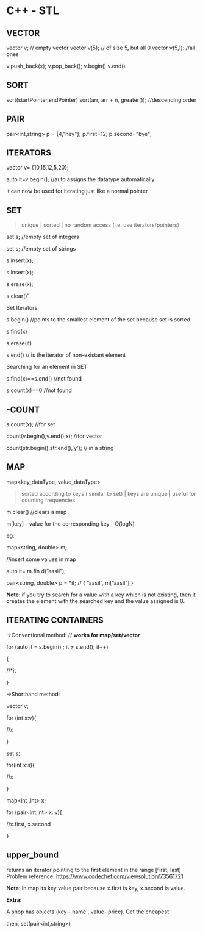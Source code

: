 # C++ - STL

## **VECTOR**

vector <int> v; // empty vector
vector <int> v(5); // of size 5, but all 0
vector <int> v(5,1); //all ones

v.push_back(x); v.pop_back();
v.begin()   v.end()

## **SORT**

sort(startPointer,endPointer)
sort(arr, arr + n, greater<int>()); //descending order

## **PAIR**

pair<int,string> p = {4,"hey"};
p.first=12;
p.second="bye";

## **ITERATORS**

vector<int> v= {10,15,12,5,20};

auto it=v.begin(); //auto assigns the datatype automatically 

it can now be used for iterating just like a normal pointer

## **SET**

> unique | sorted | no random access (i.e. use iterators/pointers)
> 

set<int> s; //empty set of integers

set<string> s; //empty set of strings

s.insert(x);

s.insert(x);

s.erase(x); 

s.clear()’

Set Iterators

s.begin() //points to the smallest element of the set because set is sorted

s.find(x)

s.erase(it) 

s.end() // is the iterator of non-existant element

Searching for an element in SET

s.find(x)==s.end() //not found

s.count(x)==0 //not found

## -**COUNT**

s.count(x); //for set

count(v.begin(),v.end(),x); //for vector

count(str.begin(),str.end(),'y'); // in  a string

## **MAP**

map<key_dataType, value_dataType>

> sorted according to keys ( similar to set) | keys are unique | useful for counting frequencies
> 

m.clear() //clears a map

m[key] - value for the corresponding key - O(logN)

eg:

map<string, double> m;

//insert some values in map

auto it= m.fin d(”aasil”);

pair<string, double> p  = *it; // { ”aasil”, m[”aasil”] }

**Note**: if you try to search for a value with a key which is not existing, then it creates the element with the searched key and the value assigned is 0.    

## **ITERATING CONTAINERS**

->Conventional method: // **works for map/set/vector**

for (auto it = s.begin() ; it ≠ s.end(); it++)

{

//*it

}

->Shorthand method:

vector <int> v;

for (int x:v){

//x

}

set<int> s;

for(int x:s){

//x

}

map<int ,int> x;

for (pair<int,int> x: v){

//x.first, x.second

}

  
## **upper_bound**

returns an iterator pointing to the first element in the range [first, last)
Problem reference: https://www.codechef.com/viewsolution/73561721
  
**Note**: In map its key value pair because x.first is key, x.second is value.

**Extra:**

A shop has objects (key - name , value- price). Get the cheapest

then, set(pair<int,string>)
